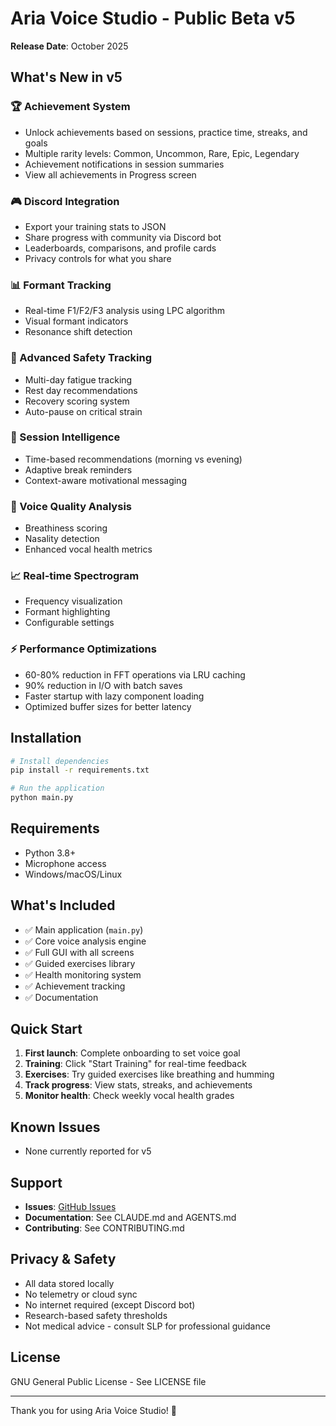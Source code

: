 # Aria Voice Studio - Public Beta v5

**Release Date**: October 2025

## What's New in v5

### 🏆 Achievement System
- Unlock achievements based on sessions, practice time, streaks, and goals
- Multiple rarity levels: Common, Uncommon, Rare, Epic, Legendary
- Achievement notifications in session summaries
- View all achievements in Progress screen

### 🎮 Discord Integration
- Export your training stats to JSON
- Share progress with community via Discord bot
- Leaderboards, comparisons, and profile cards
- Privacy controls for what you share

### 📊 Formant Tracking
- Real-time F1/F2/F3 analysis using LPC algorithm
- Visual formant indicators
- Resonance shift detection

### 💪 Advanced Safety Tracking
- Multi-day fatigue tracking
- Rest day recommendations
- Recovery scoring system
- Auto-pause on critical strain

### 🧠 Session Intelligence
- Time-based recommendations (morning vs evening)
- Adaptive break reminders
- Context-aware motivational messaging

### 🎤 Voice Quality Analysis
- Breathiness scoring
- Nasality detection
- Enhanced vocal health metrics

### 📈 Real-time Spectrogram
- Frequency visualization
- Formant highlighting
- Configurable settings

### ⚡ Performance Optimizations
- 60-80% reduction in FFT operations via LRU caching
- 90% reduction in I/O with batch saves
- Faster startup with lazy component loading
- Optimized buffer sizes for better latency


## Installation

```bash
# Install dependencies
pip install -r requirements.txt

# Run the application
python main.py
```

## Requirements

- Python 3.8+
- Microphone access
- Windows/macOS/Linux

## What's Included

- ✅ Main application (`main.py`)
- ✅ Core voice analysis engine
- ✅ Full GUI with all screens
- ✅ Guided exercises library
- ✅ Health monitoring system
- ✅ Achievement tracking
- ✅ Documentation

## Quick Start

1. **First launch**: Complete onboarding to set voice goal
2. **Training**: Click "Start Training" for real-time feedback
3. **Exercises**: Try guided exercises like breathing and humming
4. **Track progress**: View stats, streaks, and achievements
5. **Monitor health**: Check weekly vocal health grades

## Known Issues

- None currently reported for v5

## Support

- **Issues**: [GitHub Issues](https://github.com/yourusername/aria-voice-studio/issues)
- **Documentation**: See CLAUDE.md and AGENTS.md
- **Contributing**: See CONTRIBUTING.md

## Privacy & Safety

- All data stored locally
- No telemetry or cloud sync
- No internet required (except Discord bot)
- Research-based safety thresholds
- Not medical advice - consult SLP for professional guidance

## License

GNU General Public License - See LICENSE file

---

Thank you for using Aria Voice Studio! 🎤
